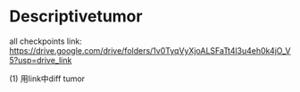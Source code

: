 # Descriptivetumor

all checkpoints link:
https://drive.google.com/drive/folders/1v0TyqVyXjoALSFaTt4l3u4eh0k4jO_V5?usp=drive_link

(1) 用link中diff tumor
